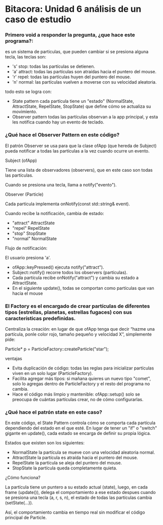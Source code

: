 # Bitacora: Unidad 6 análisis de un caso de estudio 

### Primero void a responder la pregunta, ¿que hace este programa?:  

es un sistema de particulas, que pueden cambiar si se presiona alguna tecla, las teclas son:    

- 's'  stop: todas las partículas se detienen.    
- 'a'  attract: todas las partículas son atraídas hacia el puntero del mouse.    
- 'r'  repel: todas las partículas huyen del puntero del mouse.    
- 'n' normal: las partículas vuelven a moverse con su velocidad aleatoria.  

todo esto se logra con:  

- State pattern  cada partícula tiene un "estado" (NormalState, AttractState, RepelState, StopState) que define cómo se actualiza su movimiento.  
- Observer pattern  todas las partículas observan a la app principal, y esta les notifica cuando hay un evento de teclado.  
### ¿Qué hace el Observer Pattern en este código?  

El patrón Observer se usa para que la clase ofApp (que hereda de Subject) pueda notificar a todas las partículas a la vez cuando ocurre un evento.

Subject (ofApp)

Tiene una lista de observadores (observers), que en este caso son todas las partículas.

Cuando se presiona una tecla, llama a notify("evento").

Observer (Particle)

Cada partícula implementa onNotify(const std::string& event).

Cuando recibe la notificación, cambia de estado:

- "attract"  AttractState  
- "repel"  RepelState  
- "stop"  StopState  
- "normal"  NormalState  

Flujo de notificación:  

El usuario presiona 'a'.  

- ofApp::keyPressed() ejecuta notify("attract").   
- Subject::notify() recorre todos los observers (partículas).  
- Cada partícula recibe onNotify("attract") y cambia su estado a AttractState.  
- En el siguiente update(), todas se comportan como partículas que van hacia el mouse  

### El Factory es el encargado de crear partículas de diferentes tipos (estrellas, planetas, estrellas fugaces) con sus características predefinidas.

Centraliza la creación: en lugar de que ofApp tenga que decir “hazme una partícula, ponle color rojo, tamaño pequeño y velocidad X”, simplemente pide:

Particle* p = ParticleFactory::createParticle("star");

ventajas  
- Evita duplicación de código: todas las reglas para inicializar partículas viven en un solo lugar (ParticleFactory).  
- Facilita agregar más tipos: si mañana quieres un nuevo tipo "comet", solo lo agregas dentro de ParticleFactory y el resto del programa no cambia.  
- Hace el código más limpio y mantenible: ofApp::setup() solo se preocupa de cuántas partículas crear, no de cómo configurarlas.  

### ¿Qué hace el patrón state en este caso?  

En este código, el State Pattern controla cómo se comporta cada partícula dependiendo del estado en el que esté.
En lugar de tener un "if" o "switch" gigante en update(), cada estado se encarga de definir su propia lógica.

Estados que existen son los siguientes:

- NormalState la partícula se mueve con una velocidad aleatoria normal.  
- AttractState la partícula es atraída hacia el puntero del mouse.  
- RepelState la partícula se aleja del puntero del mouse.  
- StopState la partícula queda completamente quieta.  

¿Cómo funciona?  

La partícula tiene un puntero a su estado actual (state), luego, en cada frame (update()), delega el comportamiento a ese estado despues cuando se presiona una tecla (a, r, s, n), el estado de todas las partículas cambia (setState(...)).  

Así, el comportamiento cambia en tiempo real sin modificar el código principal de Particle.

